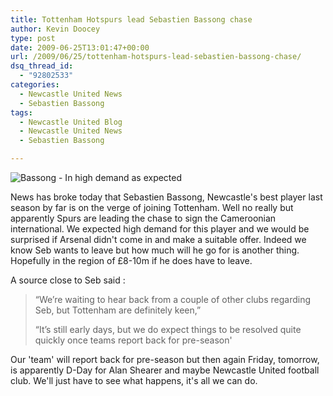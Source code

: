 ```yaml
---
title: Tottenham Hotspurs lead Sebastien Bassong chase
author: Kevin Doocey
type: post
date: 2009-06-25T13:01:47+00:00
url: /2009/06/25/tottenham-hotspurs-lead-sebastien-bassong-chase/
dsq_thread_id:
  - "92802533"
categories:
  - Newcastle United News
  - Sebastien Bassong
tags:
  - Newcastle United Blog
  - Newcastle United News
  - Sebastien Bassong

---
```

![Bassong - In high demand as expected](http://static.guim.co.uk/sys-images/Football/Clubs/Club%20Home/2009/5/18/1242661508982/sebastien-bassong-001.jpg)

News has broke today that Sebastien Bassong, Newcastle's best player last season by far is on the verge of  joining Tottenham. Well no really but apparently Spurs are leading the chase to sign the Cameroonian international. We expected high demand for this player and we would be surprised if Arsenal didn't come in and make a suitable offer. Indeed we know Seb wants to leave but how much will he go for is another thing. Hopefully in the region of £8-10m if he does have to leave.

A source close to Seb said :

> “We’re waiting to hear back from a couple of other clubs regarding Seb, but Tottenham are definitely keen,”
>
> “It’s still early days, but we do expect things to be resolved quite quickly once teams report back for pre-season'

Our 'team' will report back for pre-season but then again Friday, tomorrow, is apparently D-Day for Alan Shearer and maybe Newcastle United football club. We'll just have to see what happens, it's all we can do.
